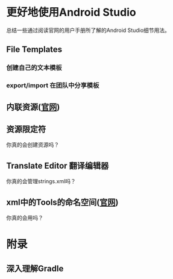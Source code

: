 # 更好地使用Android Studio
总结一些通过阅读官网的用户手册所了解的Android Studio细节用法。

## File Templates
### 创建自己的文本模板
### export/import 在团队中分享模板

## 内联资源([官网](https://developer.android.com/guide/topics/resources/complex-xml-resources.html))

## 资源限定符
你真的会创建资源吗？

## Translate Editor 翻译编辑器
你真的会管理strings.xml吗？

## xml中的Tools的命名空间([官网](https://developer.android.com/studio/write/tool-attributes.html#design-time_view_attributes))
你真的会用吗？

# 附录
## 深入理解Gradle


